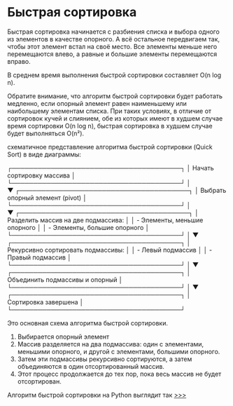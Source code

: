 # Быстрая сортировка

Быстрая сортировка начинается с разбиения списка и выбора одного из элементов в качестве опорного.
А всё остальное передвигаем так, чтобы этот элемент встал на своё место.
Все элементы меньше него перемещаются влево, а равные и большие элементы перемещаются вправо.

В среднем время выполнения быстрой сортировки составляет O(n log n).

Обратите внимание, что алгоритм быстрой сортировки будет работать медленно, если опорный элемент равен наименьшему или наибольшему элементам списка. При таких условиях, в отличие от сортировок кучей и слиянием, обе из которых имеют в худшем случае время сортировки O(n log n), быстрая сортировка в худшем случае будет выполняться O(n²).

схематичное представление алгоритма быстрой сортировки (Quick Sort) в виде диаграммы:


┌───────────────────────────────────────┐
│ Начать сортировку массива             │
└───────────────────────────────────────┘
                   │                   
                   ▼
┌───────────────────────────────────────┐
│ Выбрать опорный элемент (pivot)       │
└───────────────────────────────────────┘
                   │                   
                   ▼
┌───────────────────────────────────────┐
│ Разделить массив на две подмассива:   │
│   - Элементы, меньшие опорного        │
│   - Элементы, большие опорного        │ 
└───────────────────────────────────────┘
                   │
                   ▼
┌───────────────────────────────────────┐
│ Рекурсивно сортировать подмассивы:    │
│   - Левый подмассив                   │
│   - Правый подмассив                  │
└───────────────────────────────────────┘
                   │
                   ▼
┌───────────────────────────────────────┐
│ Объединить подмассивы и опорный       │
└───────────────────────────────────────┘
                   │
                   ▼
┌───────────────────────────────────────┐
│ Сортировка завершена                  │
└───────────────────────────────────────┘

Это основная схема алгоритма быстрой сортировки. 

1. Выбирается опорный элемент
2. Массив разделяется на два подмассива: один с элементами, меньшими опорного, и другой с элементами, большими опорного.
3. Затем эти подмассивы рекурсивно сортируются, а затем объединяются в один отсортированный массив. 
4. Этот процесс продолжается до тех пор, пока весь массив не будет отсортирован.

Алгоритм быстрой сортировки на Python выглядит так [>>>](quick_sort.py)